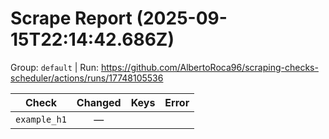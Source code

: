 # Scrape Report (2025-09-15T22:14:42.686Z)

Group: `default`  |  Run: https://github.com/AlbertoRoca96/scraping-checks-scheduler/actions/runs/17748105536

| Check | Changed | Keys | Error |
|---|:---:|:--|:--|
| `example_h1` | — |  |  |
